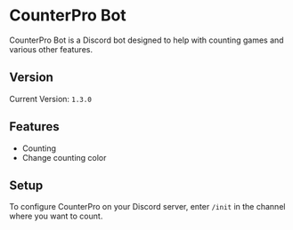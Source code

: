 # CounterPro Bot

CounterPro Bot is a Discord bot designed to help with counting games and various other features.

## Version

Current Version: `1.3.0`

## Features

- Counting 
- Change counting color

## Setup

To configure CounterPro on your Discord server, enter `/init` in the channel where you want to count.
